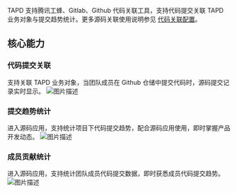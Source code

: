 TAPD 支持腾讯工蜂、Gitlab、Github 代码关联工具，支持代码提交关联 TAPD 业务对象与提交趋势统计。更多源码关联使用说明参见 [代码关联配置](https://www.tapd.cn/help/view#1120003271001001347)。

## 核心能力

### 代码提交关联

支持关联 TAPD 业务对象，当团队成员在 Github 仓储中提交代码时，源码提交记录实时显示。
![图片描述](https://main.qcloudimg.com/raw/131c5d73150da474fe3e8eddbd11796f.png)

### 提交趋势统计

进入源码应用，支持统计项目下代码提交趋势，配合源码应用使用，即时掌握产品开发动态。
![图片描述](https://main.qcloudimg.com/raw/f4adcca4320d516fd84f37f934347385.png)

### 成员贡献统计

进入源码应用，支持统计团队成员代码提交数据，即时获悉成员代码提交趋势。
![图片描述](https://main.qcloudimg.com/raw/a92648a2b89bb05f08e88e838d5ec49e.png)
 
